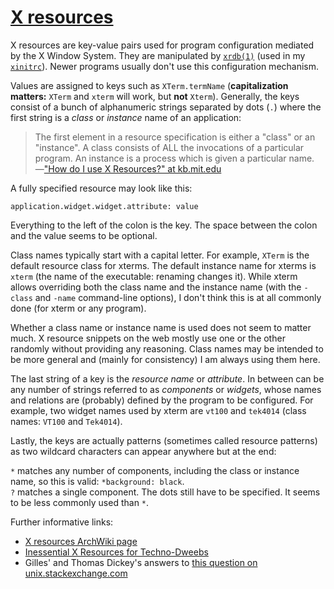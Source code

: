 # [X resources](https://en.wikipedia.org/wiki/X_resources)

X resources are key-value pairs used for program configuration mediated by the X Window
System.  They are manipulated by [`xrdb(1)`][xrdb(1)] (used in my [`xinitrc`][xinitrc]).
Newer programs usually don't use this configuration mechanism.

[xrdb(1)]: https://linux.die.net/man/1/xrdb
[xinitrc]: ../xinitrc

Values are assigned to keys such as `XTerm.termName` (**capitalization matters:** `XTerm`
and `xterm` will work, but **not** `Xterm`).  Generally, the keys consist of a bunch of
alphanumeric strings separated by dots (`.`) where the first string is a *class* or
*instance* name of an application:

>   The first element in a resource specification is either a "class" or an "instance".  A
>   class consists of ALL the invocations of a particular program.  An instance is a
>   process which is given a particular name.  
>   —["How do I use X Resources?" at kb.mit.edu][1]

[1]: https://kb.mit.edu/confluence/pages/viewpage.action?pageId=3907291

A fully specified resource may look like this:

    application.widget.widget.attribute: value

Everything to the left of the colon is the key.  The space between the colon and the
value seems to be optional.

Class names typically start with a capital letter.  For example, `XTerm` is the default
resource class for xterms.  The default instance name for xterms is `xterm` (the name of
the executable: renaming changes it).  While  xterm allows overriding both the class name
and the instance name (with the `-class` and `-name` command-line options), I don't think
this is at all commonly done (for xterm or any program).

Whether a class name or instance name is used does not seem to matter much.  X resource
snippets on the web mostly use one or the other randomly without providing any reasoning.
Class names may be intended to be more general and (mainly for consistency) I am always
using them here.

The last string of a key is the *resource name* or *attribute*.  In between can be any
number of strings referred to as *components* or *widgets*, whose names and relations
are (probably) defined by the program to be configured.  For example, two widget names
used by xterm are `vt100` and `tek4014` (class names: `VT100` and `Tek4014`).

Lastly, the keys are actually patterns (sometimes called resource patterns) as two
wildcard characters can appear anywhere but at the end:

`*` matches any number of components, including the class or instance name, so this
is valid: `*background: black`.  
`?` matches a single component.  The dots still have to be specified.  It seems to be
less commonly used than `*`.

Further informative links:

*   [X resources ArchWiki page][2]
*   [Inessential X Resources for Techno-Dweebs][3]
*   Gilles' and Thomas Dickey's answers to [this question on unix.stackexchange.com][4]
<!-- *   ["Inessential X Resources for Techno-Dweebs" at stuff.mit.edu][3] -->

[2]: https://wiki.archlinux.org/index.php/X_resources
[3]: https://stuff.mit.edu/afs/sipb/project/doc/ixresources/xres.html
[4]: https://unix.stackexchange.com/q/216723
     "“Xterm” or “xterm” in configuration file"
[5]: https://superuser.com/q/243914
     ".Xresources or .Xdefaults?"

<!-- vim: set tw=90 sts=-1 sw=4 et spell: -->
